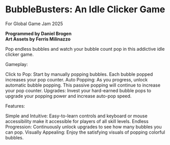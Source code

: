 # BubbleBusters: An Idle Clicker Game
For Global Game Jam 2025

**Programmed by Daniel Brogen**  
**Art Assets by Ferris Milinazzo**

Pop endless bubbles and watch your bubble count pop in this addictive idle clicker game.

Gameplay:

Click to Pop: Start by manually popping bubbles. Each bubble popped increases your pop counter.
Auto Popping: As you progress, unlock automatic bubble popping. This passive popping will continue to increase your pop counter.
Upgrades: Invest your hard-earned bubble pops to upgrade your popping power and increase auto-pop speed.

Features:

Simple and Intuitive: Easy-to-learn controls and keyboard or mouse accessibility make it accessible for players of all skill levels.
Endless Progression: Continuously unlock upgrades to see how many bubbles you can pop.
Visually Appealing: Enjoy the satisfying visuals of popping colorful bubbles.

